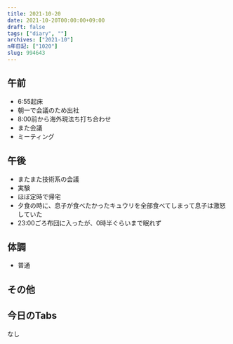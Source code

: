 ```yaml
---
title: 2021-10-20
date: 2021-10-20T00:00:00+09:00
draft: false
tags: ["diary", ""]
archives: ["2021-10"]
n年日記: ["1020"]
slug: 994643
---
```

## 午前
- 6:55起床
- 朝一で会議のため出社
- 8:00前から海外現法ち打ち合わせ
- また会議
- ミーティング
## 午後
- またまた技術系の会議
- 実験
- ほぼ定時で帰宅
- 夕食の時に、息子が食べたかったキュウリを全部食べてしまって息子は激怒していた
- 23:00ごろ布団に入ったが、0時半ぐらいまで眠れず
## 体調
- 普通
## その他
## 今日のTabs
なし